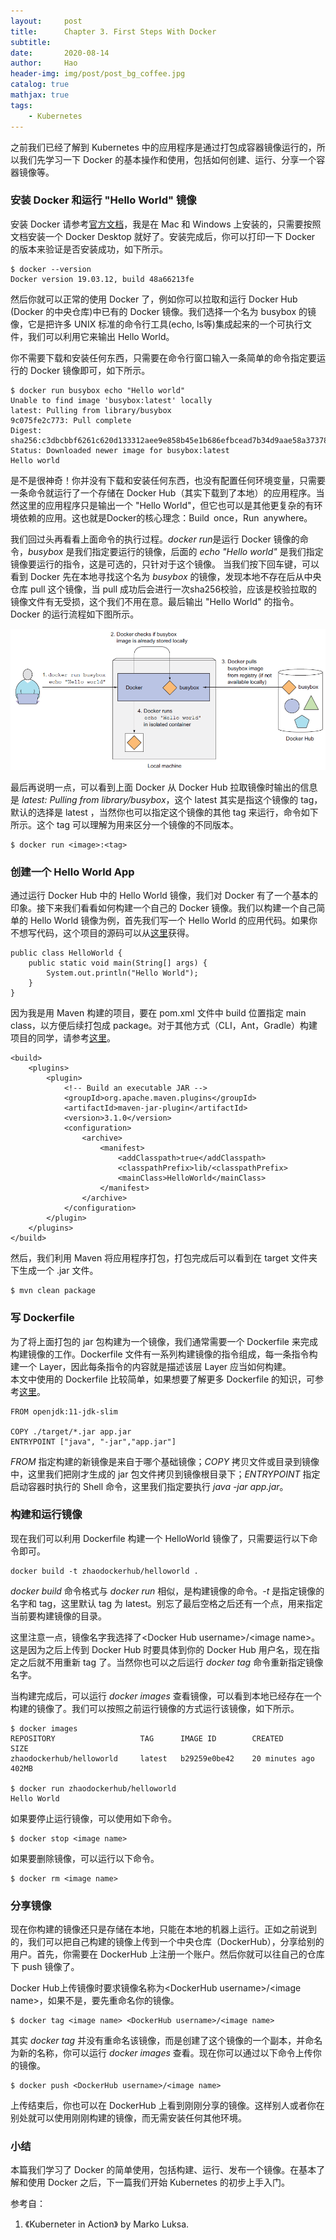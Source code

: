 ```yaml
---
layout:     post
title:      Chapter 3. First Steps With Docker
subtitle:   
date:       2020-08-14
author:     Hao
header-img: img/post/post_bg_coffee.jpg
catalog: true
mathjax: true
tags:
    - Kubernetes
---
```


之前我们已经了解到 Kubernetes 中的应用程序是通过打包成容器镜像运行的，所以我们先学习一下 Docker 的基本操作和使用，包括如何创建、运行、分享一个容器镜像等。

### 安装 Docker 和运行 "Hello World" 镜像

安装 Docker 请参考[官方文档](https://docs.docker.com/get-docker/)，我是在 Mac 和 Windows 上安装的，只需要按照文档安装一个 Docker Desktop 就好了。安装完成后，你可以打印一下 Docker 的版本来验证是否安装成功，如下所示。

```
$ docker --version
Docker version 19.03.12, build 48a66213fe
```
然后你就可以正常的使用 Docker 了，例如你可以拉取和运行 Docker Hub (Docker 的中央仓库)中已有的 Docker 镜像。我们选择一个名为 busybox 的镜像，它是把许多 UNIX 标准的命令行工具(echo, ls等)集成起来的一个可执行文件，我们可以利用它来输出 Hello World。

你不需要下载和安装任何东西，只需要在命令行窗口输入一条简单的命令指定要运行的 Docker 镜像即可，如下所示。

```
$ docker run busybox echo "Hello world"
Unable to find image 'busybox:latest' locally
latest: Pulling from library/busybox
9c075fe2c773: Pull complete
Digest: sha256:c3dbcbbf6261c620d133312aee9e858b45e1b686efbcead7b34d9aae58a37378
Status: Downloaded newer image for busybox:latest
Hello world
```

是不是很神奇！你并没有下载和安装任何东西，也没有配置任何环境变量，只需要一条命令就运行了一个存储在 Docker Hub（其实下载到了本地）的应用程序。当然这里的应用程序只是输出一个 "Hello World"，但它也可以是其他更复杂的有环境依赖的应用。这也就是Docker的核心理念：Build once，Run anywhere。

我们回过头再看看上面命令的执行过程。*docker run*是运行 Docker 镜像的命令，*busybox* 是我们指定要运行的镜像，后面的 *echo "Hello world"* 是我们指定镜像要运行的指令，这是可选的，只针对于这个镜像。
当我们按下回车键，可以看到 Docker 先在本地寻找这个名为 *busybox* 的镜像，发现本地不存在后从中央仓库 pull 这个镜像，当 pull 成功后会进行一次sha256校验，应该是校验拉取的镜像文件有无受损，这个我们不用在意。最后输出 "Hello World" 的指令。Docker 的运行流程如下图所示。

![img](/img/post/post_dockerRun.png)

最后再说明一点，可以看到上面 Docker 从 Docker Hub 拉取镜像时输出的信息是 *latest: Pulling from library/busybox*，这个 latest 其实是指这个镜像的 tag，默认的选择是 latest ，当然你也可以指定这个镜像的其他 tag 来运行，命令如下所示。这个 tag 可以理解为用来区分一个镜像的不同版本。

```
$ docker run <image>:<tag>
```

### 创建一个 Hello World App

通过运行 Docker Hub 中的 Hello World 镜像，我们对 Docker 有了一个基本的印象。接下来我们看看如何构建一个自己的 Docker 镜像。我们以构建一个自己简单的 Hello World 镜像为例，首先我们写一个 Hello World 的应用代码。如果你不想写代码，这个项目的源码可以从[这里](https://github.com/haozhangms/Kubernetes_blog/tree/master/FirstStepsWithDocker)获得。

```
public class HelloWorld {
    public static void main(String[] args) {
        System.out.println("Hello World");
    }
}
```

因为我是用 Maven 构建的项目，要在 pom.xml 文件中 build 位置指定 main class，以方便后续打包成 package。对于其他方式（CLI，Ant，Gradle）构建项目的同学，请参考[这里](https://stackoverflow.com/questions/9689793/cant-execute-jar-file-no-main-manifest-attribute)。

```
<build>
    <plugins>
        <plugin>
            <!-- Build an executable JAR -->
            <groupId>org.apache.maven.plugins</groupId>
            <artifactId>maven-jar-plugin</artifactId>
            <version>3.1.0</version>
            <configuration>
                <archive>
                    <manifest>
                        <addClasspath>true</addClasspath>
                        <classpathPrefix>lib/<classpathPrefix>
                        <mainClass>HelloWorld</mainClass>
                    </manifest>
                </archive>
            </configuration>
        </plugin>
    </plugins>
</build>
```

然后，我们利用 Maven 将应用程序打包，打包完成后可以看到在 target 文件夹下生成一个 .jar 文件。

```
$ mvn clean package
```

### 写 Dockerfile

为了将上面打包的 jar 包构建为一个镜像，我们通常需要一个 Dockerfile 来完成构建镜像的工作。Dockerfile 文件有一系列构建镜像的指令组成，每一条指令构建一个 Layer，因此每条指令的内容就是描述该层 Layer 应当如何构建。\
本文中使用的 Dockerfile 比较简单，如果想要了解更多 Dockerfile 的知识，可参考[这里](https://docs.docker.com/develop/develop-images/dockerfile_best-practices/)。

```
FROM openjdk:11-jdk-slim

COPY ./target/*.jar app.jar
ENTRYPOINT ["java", "-jar","app.jar"]
```

*FROM* 指定构建的新镜像是来自于哪个基础镜像；*COPY* 拷贝文件或目录到镜像中，这里我们把刚才生成的 jar 包文件拷贝到镜像根目录下；*ENTRYPOINT* 指定启动容器时执行的 Shell 命令，这里我们指定要执行 *java -jar app.jar*。

### 构建和运行镜像

现在我们可以利用 Dockerfile 构建一个 HelloWorld 镜像了，只需要运行以下命令即可。

```
docker build -t zhaodockerhub/helloworld .
```

*docker build* 命令格式与 *docker run* 相似，是构建镜像的命令。*-t* 是指定镜像的名字和 tag，这里默认 tag 为 latest。别忘了最后空格之后还有一个点，用来指定当前要构建镜像的目录。

这里注意一点，镜像名字我选择了\<Docker Hub username>/\<image name>。这是因为之后上传到 Docker Hub 时要具体到你的 Docker Hub 用户名，现在指定之后就不用重新 tag 了。当然你也可以之后运行 *docker tag* 命令重新指定镜像名字。

当构建完成后，可以运行 *docker images* 查看镜像，可以看到本地已经存在一个构建的镜像了。我们可以按照之前运行镜像的方式运行该镜像，如下所示。

```
$ docker images
REPOSITORY                   TAG      IMAGE ID        CREATED             SIZE
zhaodockerhub/helloworld     latest   b29259e0be42    20 minutes ago      402MB

$ docker run zhaodockerhub/helloworld
Hello World
```

如果要停止运行镜像，可以使用如下命令。

```
$ docker stop <image name>
```

如果要删除镜像，可以运行以下命令。

```
$ docker rm <image name>
```

### 分享镜像

现在你构建的镜像还只是存储在本地，只能在本地的机器上运行。正如之前说到的，我们可以把自己构建的镜像上传到一个中央仓库（DockerHub），分享给别的用户。首先，你需要在 DockerHub 上注册一个账户。然后你就可以往自己的仓库下 push 镜像了。

Docker Hub上传镜像时要求镜像名称为\<DockerHub username>/\<image name>，如果不是，要先重命名你的镜像。

```
$ docker tag <image name> <DockerHub username>/<image name>
```

其实 *docker tag* 并没有重命名该镜像，而是创建了这个镜像的一个副本，并命名为新的名称，你可以运行 *docker images* 查看。现在你可以通过以下命令上传你的镜像。

```
$ docker push <DockerHub username>/<image name>
```

上传结束后，你也可以在 DockerHub 上看到刚刚分享的镜像。这样别人或者你在别处就可以使用刚刚构建的镜像，而无需安装任何其他环境。

### 小结

本篇我们学习了 Docker 的简单使用，包括构建、运行、发布一个镜像。在基本了解和使用 Docker 之后，下一篇我们开始 Kubernetes 的初步上手入门。

参考自：
1. 《Kuberneter in Action》 by Marko Luksa.

